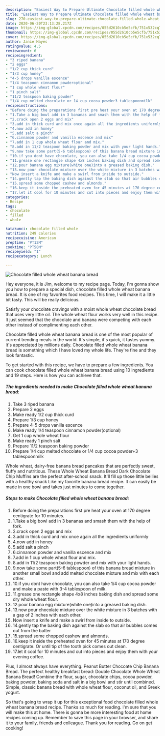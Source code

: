 ```yaml
---
description: "Easiest Way to Prepare Ultimate Chocolate filled whole wheat banana bread"
title: "Easiest Way to Prepare Ultimate Chocolate filled whole wheat banana bread"
slug: 270-easiest-way-to-prepare-ultimate-chocolate-filled-whole-wheat-banana-bread
date: 2020-06-20T23:13:28.217Z
image: https://img-global.cpcdn.com/recipes/055d2610cb5e5cfb/751x532cq70/chocolate-filled-whole-wheat-banana-bread-recipe-main-photo.jpg
thumbnail: https://img-global.cpcdn.com/recipes/055d2610cb5e5cfb/751x532cq70/chocolate-filled-whole-wheat-banana-bread-recipe-main-photo.jpg
cover: https://img-global.cpcdn.com/recipes/055d2610cb5e5cfb/751x532cq70/chocolate-filled-whole-wheat-banana-bread-recipe-main-photo.jpg
author: Janie Hayes
ratingvalue: 4.5
reviewcount: 6
recipeingredient:
- "3 riped banana"
- "2 eggs"
- "1/2 cup thick curd"
- "1/3 cup honey"
- "4-5 drops vanilla escence"
- "1/4 teaspoon cinnamon powderoptional"
- "1 cup whole wheat flour"
- "1 pinch salt"
- "11/2 teaspoon baking powder"
- "1/4 cup melted chocolate or 14 cup cocoa powder3 tablespoonmilk"
recipeinstructions:
- "Before doing the preparations first pre heat your oven at 170 degree centigrate for 10 minutes."
- "1.Take a big bowl add in 3 bananas and smash them with the help of fork."
- "2.crack open 2 eggs and mix"
- "3.add in thick curd and mix once again all the ingredients uniformly"
- "4.now add in honey"
- "5.add salt a pinch"
- "6.cinnamon powder and vanilla escence and mix"
- "7.add in 1 cup whole wheat flour and mix."
- "8.add in 11/2 teaspoon baking powder and mix with your light hands."
- "9.now take some part(5-6 tablespoon) of this banana bread mixture in another small bowl and add melted chocolate mixture and mix with each other."
- "10.if you dont have chocolate, you can also take 1/4 cup cocoa powder and make a paste with 3-4 tablespoon of milk."
- "11.grease one rectangle shape 4x8 inches baking dish and spread some dry whole wheat flour."
- "12.pour banana egg mixture(white one)into a greased baking dish."
- "13.now pour chocolate mixture over the white mixture in 3 batches with a gap of 2 inches with each other."
- "Now insert a knife and make a swirl from inside to outside."
- "14.gently tap the baking dish against the slab so that air bubbles comes out from the batter"
- "15.spread some chopped cashew and almonds."
- "16.keep it inside the preheated oven for 45 minutes at 170 degree centigrate. Or until tip of the tooth pick comes out clean."
- "17.let it cool for 10 minutes and cut into pieces and enjoy them with your evening coffee."
categories:
- Recipe
tags:
- chocolate
- filled
- whole

katakunci: chocolate filled whole 
nutrition: 249 calories
recipecuisine: American
preptime: "PT12M"
cooktime: "PT58M"
recipeyield: "1"
recipecategory: Lunch

---
```



![Chocolate filled whole wheat banana bread](https://img-global.cpcdn.com/recipes/055d2610cb5e5cfb/751x532cq70/chocolate-filled-whole-wheat-banana-bread-recipe-main-photo.jpg)

Hey everyone, it is Jim, welcome to my recipe page. Today, I'm gonna show you how to prepare a special dish, chocolate filled whole wheat banana bread. It is one of my favorites food recipes. This time, I will make it a little bit tasty. This will be really delicious.

Satisfy your chocolate cravings with a moist whole wheat chocolate bread that uses very little oil. The whole wheat flour works very well in this recipe. It just seemed that the chocolate and banana were competing with each other instead of complimenting each other.

Chocolate filled whole wheat banana bread is one of the most popular of current trending meals in the world. It's simple, it's quick, it tastes yummy. It's appreciated by millions daily. Chocolate filled whole wheat banana bread is something which I have loved my whole life. They're fine and they look fantastic.


To get started with this recipe, we have to prepare a few ingredients. You can cook chocolate filled whole wheat banana bread using 10 ingredients and 19 steps. Here is how you can achieve that.

<!--inarticleads1-->

##### The ingredients needed to make Chocolate filled whole wheat banana bread:

1. Take 3 riped banana
1. Prepare 2 eggs
1. Make ready 1/2 cup thick curd
1. Prepare 1/3 cup honey
1. Prepare 4-5 drops vanilla escence
1. Make ready 1/4 teaspoon cinnamon powder(optional)
1. Get 1 cup whole wheat flour
1. Make ready 1 pinch salt
1. Prepare 11/2 teaspoon baking powder
1. Prepare 1/4 cup melted chocolate or 1/4 cup cocoa powder+3 tablespoonmilk


Whole wheat, dairy-free banana bread pancakes that are perfectly sweet, fluffy and nutritious. These Whole Wheat Banana Bread Dark Chocolate Chip Muffins are the perfect after-school snack. It&#39;ll fill up those little bellies with a healthy snack Like my favorite banana bread recipe. It can easily be made in one bowl and takes just minutes to come together. 

<!--inarticleads2-->

##### Steps to make Chocolate filled whole wheat banana bread:

1. Before doing the preparations first pre heat your oven at 170 degree centigrate for 10 minutes.
1. 1.Take a big bowl add in 3 bananas and smash them with the help of fork.
1. 2.crack open 2 eggs and mix
1. 3.add in thick curd and mix once again all the ingredients uniformly
1. 4.now add in honey
1. 5.add salt a pinch
1. 6.cinnamon powder and vanilla escence and mix
1. 7.add in 1 cup whole wheat flour and mix.
1. 8.add in 11/2 teaspoon baking powder and mix with your light hands.
1. 9.now take some part(5-6 tablespoon) of this banana bread mixture in another small bowl and add melted chocolate mixture and mix with each other.
1. 10.if you dont have chocolate, you can also take 1/4 cup cocoa powder and make a paste with 3-4 tablespoon of milk.
1. 11.grease one rectangle shape 4x8 inches baking dish and spread some dry whole wheat flour.
1. 12.pour banana egg mixture(white one)into a greased baking dish.
1. 13.now pour chocolate mixture over the white mixture in 3 batches with a gap of 2 inches with each other.
1. Now insert a knife and make a swirl from inside to outside.
1. 14.gently tap the baking dish against the slab so that air bubbles comes out from the batter
1. 15.spread some chopped cashew and almonds.
1. 16.keep it inside the preheated oven for 45 minutes at 170 degree centigrate. Or until tip of the tooth pick comes out clean.
1. 17.let it cool for 10 minutes and cut into pieces and enjoy them with your evening coffee.


Plus, I almost always have everything. Peanut Butter Chocoate Chip Banana Bread. The perfect healthy breakfast bread: Double Chocolate Whole Wheat Banana Bread! Combine the flour, sugar, chocolate chips, cocoa powder, baking powder, baking soda and salt in a big bowl and stir until combined. Simple, classic banana bread with whole wheat flour, coconut oil, and Greek yogurt. 

So that's going to wrap it up for this exceptional food chocolate filled whole wheat banana bread recipe. Thanks so much for reading. I'm sure that you will make this at home. There is gonna be more interesting food at home recipes coming up. Remember to save this page in your browser, and share it to your family, friends and colleague. Thank you for reading. Go on get cooking!
